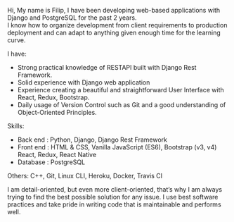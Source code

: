 Hi, My name is Filip, I have been developing web-based applications with Django and PostgreSQL for the past 2 years.  
I know how to organize development from client requirements to production deployment and can adapt to anything given enough time for the learning curve.  

I have: 
  - Strong practical knowledge of RESTAPI built with Django Rest Framework.  
  - Solid experience with Django web application 
  - Experience creating a beautiful and straightforward User Interface with React, Redux, Bootstrap. 
  - Daily usage of Version Control such as Git and a good understanding of Object-Oriented Principles.   
  
Skills: 
  - Back end : Python, Django, Django Rest Framework  
  - Front end : HTML & CSS, Vanilla JavaScript (ES6), Bootstrap (v3, v4) React, Redux, React Native 
  - Database : PostgreSQL
  
Others: C++, Git, Linux CLI, Heroku, Docker, Travis CI   
  
I am detail-oriented, but even more client-oriented, that’s why I am always trying to find the best possible solution for any issue. 
I use best software practices and take pride in writing code that is maintainable and performs well.
